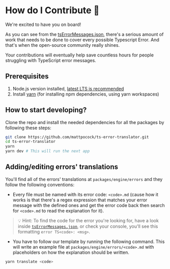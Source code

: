 # How do I Contribute 💪

We're excited to have you on board!

As you can see from the [tsErrorMessages.json](https://github.com/mattpocock/ts-error-translator/blob/main/packages/engine/src/tsErrorMessages.json),
there's a serious amount of work that needs to be done to cover every possible Typescript Error. And that's when the open-source community really shines.

Your contributions will eventually help save countless hours for people struggling with TypeScript error messages.

## Prerequisites
1. Node.js version installed, [latest LTS is recommended](https://nodejs.org/en/about/releases/)
2. Install [yarn](https://classic.yarnpkg.com/lang/en/docs/install/#windows-stable) (for installing npm dependencies, using yarn workspaces)

## How to start developing?

Clone the repo and install the needed dependencies for all the packages by following these steps:

```sh
git clone https://github.com/mattpocock/ts-error-translator.git
cd ts-error-translator
yarn
yarn dev # This will run the next app
```

## Adding/editing errors' translations

You'll find all of the errors' translations at `packages/engine/errors` and they follow the following conventions:

- Every file must be named with its error code: `<code>.md` (cause how it works is that there's a regex expression that matches your error message with the
defined ones and get the error code back then search for `<code>.md` to read the explanation for it).

> 💡 Hint: To find the code for the error you're looking for, have a look inside [`tsErrorMessages.json`](https://github.com/mattpocock/ts-error-translator/blob/main/packages/engine/src/tsErrorMessages.json),
> or check your console, you'll see this formatting `error TS<code>: <msg>`.

- You have to follow our template by running the following command. This will write an example file at `packages/engine/errors/<code>.md` with placeholders on how the explanation should be written.

```sh
yarn translate <code>
```

